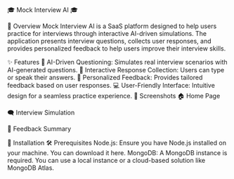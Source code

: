 🎓 Mock Interview AI 🎓

🌟 Overview
Mock Interview AI is a SaaS platform designed to help users practice for interviews through interactive AI-driven simulations. The application presents interview questions, collects user responses, and provides personalized feedback to help users improve their interview skills.

✨ Features
🤖 AI-Driven Questioning: Simulates real interview scenarios with AI-generated questions.
🎤 Interactive Response Collection: Users can type or speak their answers.
📝 Personalized Feedback: Provides tailored feedback based on user responses.
💻 User-Friendly Interface: Intuitive design for a seamless practice experience.
📸 Screenshots
🏠 Home Page

🗨️ Interview Simulation

🧾 Feedback Summary

🚀 Installation
🛠️ Prerequisites
Node.js: Ensure you have Node.js installed on your machine. You can download it here.
MongoDB: A MongoDB instance is required. You can use a local instance or a cloud-based solution like MongoDB Atlas.
